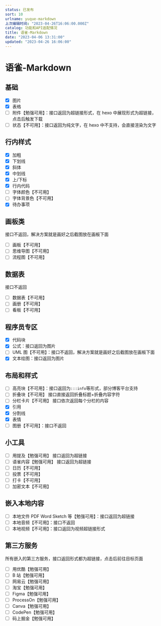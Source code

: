 ```yaml
---
status: 已发布
sort: 10
urlname: yuque-markdown
上次编辑时间: "2023-04-26T16:06:00.000Z"
catalog: 功能和API适配情况
title: 语雀-Markdown
date: "2023-04-06 13:31:00"
updated: "2023-04-26 16:06:00"
---
```


# 语雀-Markdown

## 基础

- [x] 图片
- [x] 表格
- [ ] 附件【勉强可用】：接口返回为超链接形式，在 hexo 中展现形式为超链接，点击后触发下载
- [ ] 状态【不可用】：接口返回为纯文字，在 hexo 中不支持，会直接渲染为文字

## 行内样式

- [x] 加粗
- [x] 下划线
- [x] 斜体
- [x] 中划线
- [x] 上/下标
- [x] 行内代码
- [ ] 字体颜色【不可用】
- [ ] 字体背景色【不可用】
- [x] 待办事项

## 画板类

接口不返回，解决方案就是画好之后截图放在画板下面

- [ ] 画板【不可用】
- [ ] 思维导图【不可用】
- [ ] 流程图【不可用】

## 数据表

接口不返回

- [ ] 数据表【不可用】
- [ ] 画册【不可用】
- [ ] 看板【不可用】

## 程序员专区

- [x] 代码块
- [x] 公式：接口返回为图片
- [ ] UML 图【不可用】：接口不返回，解决方案就是画好之后截图放在画板下面
- [x] 文本绘图：接口返回为图片

## 布局和样式

- [ ] 高亮块【不可用】：接口返回为`:::info`等形式，部分博客平台支持
- [ ] 折叠块【不可用】 接口直接返回折叠标题+折叠内容字符
- [ ] 分栏卡片【不可用】 接口依次返回每个分栏的内容
- [x] 引用
- [x] 分割线
- [x] 表情
- [ ] 图册【不可用】：接口不返回

## 小工具

- [ ] 用提及【勉强可用】 接口返回为超链接
- [ ] 语雀内容【勉强可用】 接口返回为超链接
- [ ] 日历【不可用】
- [ ] 投票【不可用】
- [ ] 打卡【不可用】
- [ ] 加密文本【不可用】

## 嵌入本地内容

- [ ] 本地文件 PDF Word Sketch 等【勉强可用】：接口返回为超链接
- [ ] 本地音频【不可用】：接口不返回
- [ ] 本地视频【不可用】：接口返回为视频超链接形式

## 第三方服务

所有嵌入的第三方服务，接口返回形式都为超链接，点击后前往目标页面

- [ ] 用优酷【勉强可用】
- [ ] B 站【勉强可用】
- [ ] 网易云【勉强可用】
- [ ] 淘宝【勉强可用】
- [ ] Figma【勉强可用】
- [ ] ProcessOn【勉强可用】
- [ ] Canva【勉强可用】
- [ ] CodePen【勉强可用】
- [ ] 码上掘金【勉强可用】
